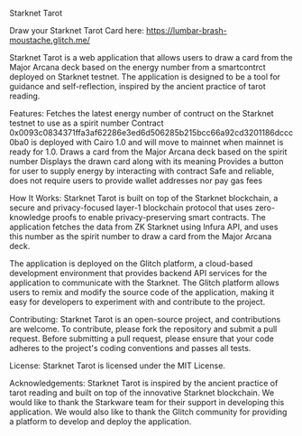 Starknet Tarot

Draw your Starknet Tarot Card here: https://lumbar-brash-moustache.glitch.me/

Starknet Tarot is a web application that allows users to draw a card from the Major Arcana deck based on the energy number from a smartcontrct deployed on Starknet testnet. The application is designed to be a tool for guidance and self-reflection, inspired by the ancient practice of tarot reading.

Features:
Fetches the latest energy number of contruct on the Starknet testnet to use as a spirit number
Contract 0x0093c0834371ffa3af62286e3ed6d506285b215bcc66a92cd3201186dccc0ba0 is deployed with Cairo 1.0 and will move to mainnet when mainnet is ready for 1.0.
Draws a card from the Major Arcana deck based on the spirit number
Displays the drawn card along with its meaning
Provides a button for user to supply energy by interacting with contract
Safe and reliable, does not require users to provide wallet addresses nor pay gas fees

How It Works:
Starknet Tarot is built on top of the Starknet blockchain, a secure and privacy-focused layer-1 blockchain protocol that uses zero-knowledge proofs to enable privacy-preserving smart contracts. The application fetches the data from ZK Starknet using Infura API, and uses this number as the spirit number to draw a card from the Major Arcana deck.

The application is deployed on the Glitch platform, a cloud-based development environment that provides backend API services for the application to communicate with the Starknet. The Glitch platform allows users to remix and modify the source code of the application, making it easy for developers to experiment with and contribute to the project.


Contributing:
Starknet Tarot is an open-source project, and contributions are welcome. To contribute, please fork the repository and submit a pull request. Before submitting a pull request, please ensure that your code adheres to the project's coding conventions and passes all tests.

License:
Starknet Tarot is licensed under the MIT License.

Acknowledgements:
Starknet Tarot is inspired by the ancient practice of tarot reading and built on top of the innovative Starknet blockchain. We would like to thank the Starkware team for their support in developing this application. We would also like to thank the Glitch community for providing a platform to develop and deploy the application.
